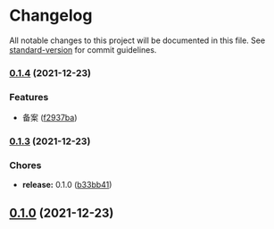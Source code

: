 # Changelog

All notable changes to this project will be documented in this file. See [standard-version](https://github.com/conventional-changelog/standard-version) for commit guidelines.

### [0.1.4](https://github.com/mokkapps/changelog-generator-demo/compare/v0.1.3...v0.1.4) (2021-12-23)


### Features

* 备案 ([f2937ba](https://github.com/mokkapps/changelog-generator-demo/commits/f2937ba476dc00a746307f44d6a1a3704f15689f))

### [0.1.3](https://github.com/mokkapps/changelog-generator-demo/compare/v0.1.2...v0.1.3) (2021-12-23)


### Chores

* **release:** 0.1.0 ([b33bb41](https://github.com/mokkapps/changelog-generator-demo/commits/b33bb41f7ecc2d62f2f40ef707e8d810aca3600d))

## [0.1.0](https://github.com/mokkapps/changelog-generator-demo/compare/v0.1.2...v0.1.0) (2021-12-23)
